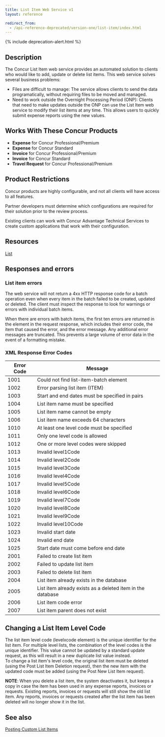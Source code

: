 ```yaml
---
title: List Item Web Service v1
layout: reference

redirect_from:
  - /api-reference-deprecated/version-one/list-item/index.html
---
```


{% include deprecation-alert.html %}

## Description

The Concur List Item web service provides an automated solution to clients who would like to add, update or delete list items. This web service solves several business problems:

* Files are difficult to manage: The service allows clients to send the data programatically, without requiring files to be moved and managed.
* Need to work outside the Overnight Processing Period (ONP): Clients that need to make updates outside the ONP can use the List Item web service to modify their list items at any time. This allows users to quickly submit expense reports using the new values.

## Works With These Concur Products

* **Expense** for Concur Professional/Premium
* **Expense** for Concur Standard
* **Invoice** for Concur Professional/Premium
* **Invoice** for Concur Standard
* **Travel Request** for Concur Professional/Premium

## Product Restrictions

Concur products are highly configurable, and not all clients will have access to all features.

Partner developers must determine which configurations are required for their solution prior to the review process.

Existing clients can work with Concur Advantage Technical Services to create custom applications that work with their configuration.

## Resources

[List](./v1.list-resource.html)

## Responses and errors

###  List item errors

The web service will not return a 4xx HTTP response code for a batch operation even when every item in the batch failed to be created, updated or deleted. The client must inspect the response to look for warnings or errors with individual batch items.

When there are errors with batch items, the first ten errors are returned in the <errors> element in the request response, which includes their error code, the item that caused the error, and the error message. Any additional error messages are truncated. This prevents a large volume of error data in the event of a formatting mistake.

### XML Response Error Codes

Error Code|Message
---|---
1001|Could not find list-item-batch element
1002|Error parsing list item {ITEM}
1003|Start and end dates must be specified in pairs
1004|List item name must be specified
1005|List item name cannot be empty
1006|List item name exceeds 64 characters
1010|At least one level code must be specified
1011|Only one level code is allowed
1012|One or more level codes were skipped
1013|Invalid level1Code
1014|Invalid level2Code
1015|Invalid level3Code
1016|Invalid level4Code
1017|Invalid level5Code
1018|Invalid level6Code
1019|Invalid level7Code
1020|Invalid level8Code
1021|Invalid level9Code
1022|Invalid level10Code
1023|Invalid start date
1024|Invalid end date
1025|Start date must come before end date
2001|Failed to create list item
2002|Failed to update list item
2003|Failed to delete list item
2004|List item already exists in the database
2005|List item already exists as a deleted item in the database
2006|List item code error
2007|List item parent does not exist

##  Changing a List Item Level Code

The list item level code (levelxcode element) is the unique identifier for the list item. For multiple level lists, the combination of the level codes is the unique identifier. This value cannot be updated by a standard update request, as this will result in a new duplicate list value instead.  
To change a list item's level code, the original list item must be deleted (using the Post List Item Deletion request), then the new item with the updated code must be added (using the Post New List Item request).

**NOTE**: When you delete a list item, the system deactivates it, but keeps a copy in case the item has been used in any expense reports, invoices or requests. Existing reports, invoices or requests will still show the old list item. Any reports, invoices or requests created after the list item has been deleted will no longer show it in the list.

## See also

[Posting Custom List Items](/tools-support/reference/custom-list-items.html)
